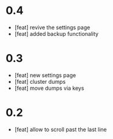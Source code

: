 # 0.4
- [feat] revive the settings page
- [feat] added backup functionality

# 0.3
- [feat] new settings page
- [feat] cluster dumps
- [feat] move dumps via keys

# 0.2
- [feat] allow to scroll past the last line